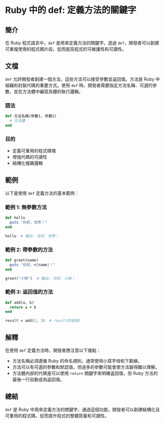 <!--
Meta Description: # Ruby 中的 def: 定義方法的關鍵字 ## 簡介 在 Ruby 程式語言中，`def` 是用來定義方法的關鍵字。透過 `def`，開發者可以創建可重複使用的程式碼片段，從而提高程式的可維護性和可讀性。 ## 文檔 `def` 允許開發者創建一個方法，這些方法可以接受參數並返回值。方法是 R...
Meta Keywords: def, ruby, end, hello, puts
-->

# Ruby 中的 def: 定義方法的關鍵字

## 簡介
在 Ruby 程式語言中，`def` 是用來定義方法的關鍵字。透過 `def`，開發者可以創建可重複使用的程式碼片段，從而提高程式的可維護性和可讀性。

## 文檔
`def` 允許開發者創建一個方法，這些方法可以接受參數並返回值。方法是 Ruby 中組織和封裝代碼的重要方式。使用 `def` 時，開發者需要指定方法名稱、可選的參數，並在方法體中編寫具體的執行邏輯。

### 語法
```ruby
def 方法名稱(參數1, 參數2)
  # 方法體
end
```

### 目的
- 定義可重用的程式碼塊
- 增強代碼的可讀性
- 結構化複雜邏輯

## 範例
以下是使用 `def` 定義方法的基本範例：

### 範例 1: 無參數方法
```ruby
def hello
  puts "你好，世界！"
end

hello  # 輸出: 你好，世界！
```

### 範例 2: 帶參數的方法
```ruby
def greet(name)
  puts "你好，#{name}！"
end

greet("小明")  # 輸出: 你好，小明！
```

### 範例 3: 返回值的方法
```ruby
def add(a, b)
  return a + b
end

result = add(2, 3)  # result的值為5
```

## 解釋
在使用 `def` 定義方法時，開發者應注意以下幾點：
- 方法名稱必須遵循 Ruby 的命名規則，通常使用小寫字母和下劃線。
- 方法可以有可選的參數和默認值，但過多的參數可能會使方法變得難以理解。
- 方法體內部的代碼是可以使用 `return` 關鍵字來明確返回值，但 Ruby 方法的最後一行自動成為返回值。

## 總結
`def` 是 Ruby 中用來定義方法的關鍵字，通過這個功能，開發者可以創建結構化且可重用的程式碼，從而提升程式的整體質量和可讀性。